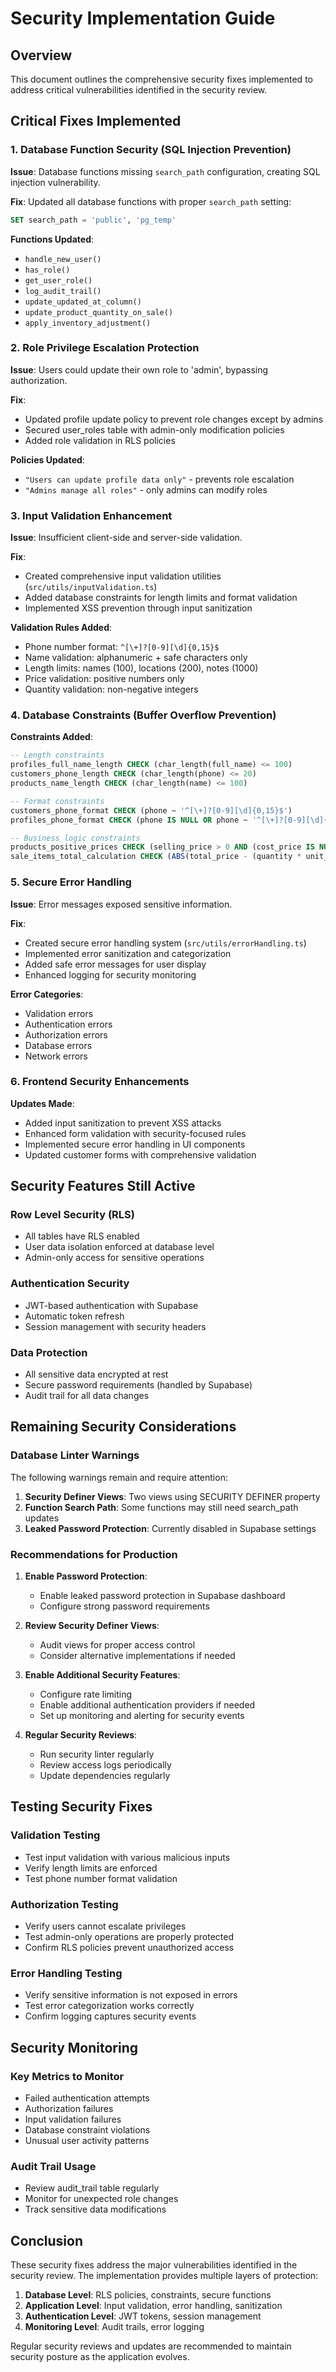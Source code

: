 # Security Implementation Guide

## Overview
This document outlines the comprehensive security fixes implemented to address critical vulnerabilities identified in the security review.

## Critical Fixes Implemented

### 1. Database Function Security (SQL Injection Prevention)
**Issue**: Database functions missing `search_path` configuration, creating SQL injection vulnerability.

**Fix**: Updated all database functions with proper `search_path` setting:
```sql
SET search_path = 'public', 'pg_temp'
```

**Functions Updated**:
- `handle_new_user()`
- `has_role()`
- `get_user_role()`
- `log_audit_trail()`
- `update_updated_at_column()`
- `update_product_quantity_on_sale()`
- `apply_inventory_adjustment()`

### 2. Role Privilege Escalation Protection
**Issue**: Users could update their own role to 'admin', bypassing authorization.

**Fix**: 
- Updated profile update policy to prevent role changes except by admins
- Secured user_roles table with admin-only modification policies
- Added role validation in RLS policies

**Policies Updated**:
- `"Users can update profile data only"` - prevents role escalation
- `"Admins manage all roles"` - only admins can modify roles

### 3. Input Validation Enhancement
**Issue**: Insufficient client-side and server-side validation.

**Fix**:
- Created comprehensive input validation utilities (`src/utils/inputValidation.ts`)
- Added database constraints for length limits and format validation
- Implemented XSS prevention through input sanitization

**Validation Rules Added**:
- Phone number format: `^[\+]?[0-9][\d]{0,15}$`
- Name validation: alphanumeric + safe characters only
- Length limits: names (100), locations (200), notes (1000)
- Price validation: positive numbers only
- Quantity validation: non-negative integers

### 4. Database Constraints (Buffer Overflow Prevention)
**Constraints Added**:
```sql
-- Length constraints
profiles_full_name_length CHECK (char_length(full_name) <= 100)
customers_phone_length CHECK (char_length(phone) <= 20)
products_name_length CHECK (char_length(name) <= 100)

-- Format constraints  
customers_phone_format CHECK (phone ~ '^[\+]?[0-9][\d]{0,15}$')
profiles_phone_format CHECK (phone IS NULL OR phone ~ '^[\+]?[0-9][\d]{0,15}$')

-- Business logic constraints
products_positive_prices CHECK (selling_price > 0 AND (cost_price IS NULL OR cost_price >= 0))
sale_items_total_calculation CHECK (ABS(total_price - (quantity * unit_price)) < 0.01)
```

### 5. Secure Error Handling
**Issue**: Error messages exposed sensitive information.

**Fix**: 
- Created secure error handling system (`src/utils/errorHandling.ts`)
- Implemented error sanitization and categorization
- Added safe error messages for user display
- Enhanced logging for security monitoring

**Error Categories**:
- Validation errors
- Authentication errors  
- Authorization errors
- Database errors
- Network errors

### 6. Frontend Security Enhancements
**Updates Made**:
- Added input sanitization to prevent XSS attacks
- Enhanced form validation with security-focused rules
- Implemented secure error handling in UI components
- Updated customer forms with comprehensive validation

## Security Features Still Active

### Row Level Security (RLS)
- All tables have RLS enabled
- User data isolation enforced at database level
- Admin-only access for sensitive operations

### Authentication Security
- JWT-based authentication with Supabase
- Automatic token refresh
- Session management with security headers

### Data Protection
- All sensitive data encrypted at rest
- Secure password requirements (handled by Supabase)
- Audit trail for all data changes

## Remaining Security Considerations

### Database Linter Warnings
The following warnings remain and require attention:

1. **Security Definer Views**: Two views using SECURITY DEFINER property
2. **Function Search Path**: Some functions may still need search_path updates
3. **Leaked Password Protection**: Currently disabled in Supabase settings

### Recommendations for Production

1. **Enable Password Protection**: 
   - Enable leaked password protection in Supabase dashboard
   - Configure strong password requirements

2. **Review Security Definer Views**:
   - Audit views for proper access control
   - Consider alternative implementations if needed

3. **Enable Additional Security Features**:
   - Configure rate limiting
   - Enable additional authentication providers if needed
   - Set up monitoring and alerting for security events

4. **Regular Security Reviews**:
   - Run security linter regularly
   - Review access logs periodically
   - Update dependencies regularly

## Testing Security Fixes

### Validation Testing
- Test input validation with various malicious inputs
- Verify length limits are enforced
- Test phone number format validation

### Authorization Testing
- Verify users cannot escalate privileges
- Test admin-only operations are properly protected
- Confirm RLS policies prevent unauthorized access

### Error Handling Testing
- Verify sensitive information is not exposed in errors
- Test error categorization works correctly
- Confirm logging captures security events

## Security Monitoring

### Key Metrics to Monitor
- Failed authentication attempts
- Authorization failures
- Input validation failures
- Database constraint violations
- Unusual user activity patterns

### Audit Trail Usage
- Review audit_trail table regularly
- Monitor for unexpected role changes
- Track sensitive data modifications

## Conclusion

These security fixes address the major vulnerabilities identified in the security review. The implementation provides multiple layers of protection:

1. **Database Level**: RLS policies, constraints, secure functions
2. **Application Level**: Input validation, error handling, sanitization  
3. **Authentication Level**: JWT tokens, session management
4. **Monitoring Level**: Audit trails, error logging

Regular security reviews and updates are recommended to maintain security posture as the application evolves.